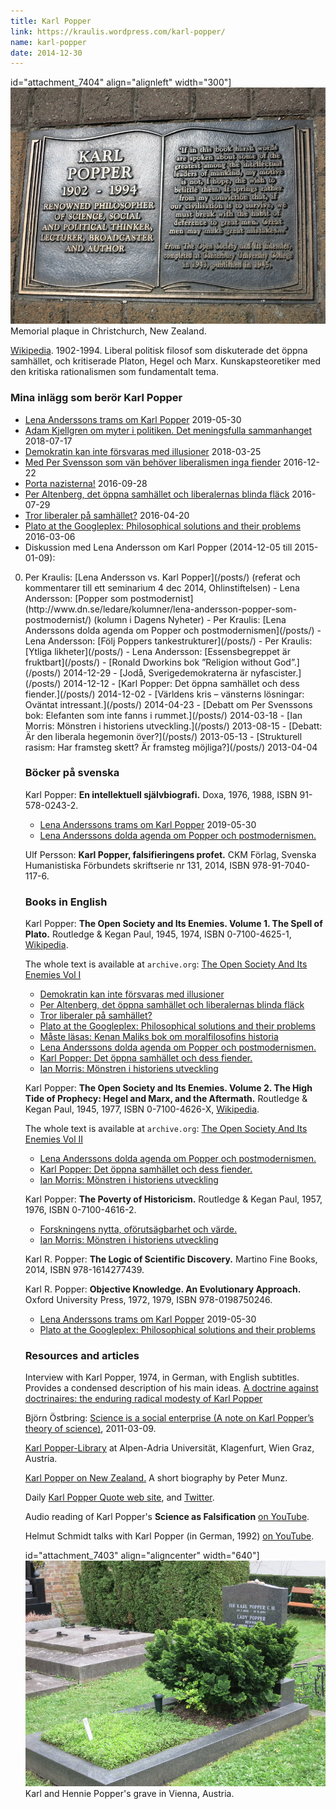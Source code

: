 ```yaml
---
title: Karl Popper
link: https://kraulis.wordpress.com/karl-popper/
name: karl-popper
date: 2014-12-30
---
```

id="attachment_7404" align="alignleft" width="300"]![](/files/popper-christchurch-nz.jpg) Memorial plaque in Christchurch, New Zealand.

[Wikipedia](http://en.wikipedia.org/wiki/Karl_Popper). 1902-1994. Liberal politisk filosof som diskuterade det öppna samhället, och kritiserade Platon, Hegel och Marx. Kunskapsteoretiker med den kritiska rationalismen som fundamentalt tema.

### Mina inlägg som berör Karl Popper

- [Lena Anderssons trams om Karl Popper](/posts/) 2019-05-30
- [Adam Kjellgren om myter i politiken. Det meningsfulla sammanhanget](/posts/) 2018-07-17
- [Demokratin kan inte försvaras med illusioner](/posts/) 2018-03-25
- [Med Per Svensson som vän behöver liberalismen inga fiender](/posts/) 2016-12-22
- [Porta nazisterna!](/posts/) 2016-09-28
- [Per Altenberg, det öppna samhället och liberalernas blinda fläck](/posts/) 2016-07-29
- [Tror liberaler på samhället?](/posts/) 2016-04-20
- [Plato at the Googleplex: Philosophical solutions and their problems](/posts/) 2016-03-06
- Diskussion med Lena Andersson om Karl Popper (2014-12-05 till 2015-01-09):

<ol start="0">

  <li>Per Kraulis: [Lena Andersson vs. Karl Popper](/posts/) (referat och kommentarer till ett seminarium 4 dec 2014, Ohlinstiftelsen)
- Lena Andersson: [Popper som postmodernist](http://www.dn.se/ledare/kolumner/lena-andersson-popper-som-postmodernist/) (kolumn i Dagens Nyheter)
- Per Kraulis: [Lena Anderssons dolda agenda om Popper och postmodernismen](/posts/)
- Lena Andersson: [Följ Poppers tankestrukturer](/posts/)
- Per Kraulis: [Ytliga likheter](/posts/)
- Lena Andersson: [Essensbegreppet är fruktbart](/posts/)
- [Ronald Dworkins bok ”Religion without God”.](/posts/) 2014-12-29
- [Jodå, Sverigedemokraterna är nyfascister.](/posts/) 2014-12-12
- [Karl Popper: Det öppna samhället och dess fiender.](/posts/) 2014-12-02
- [Världens kris – vänsterns lösningar: Oväntat intressant.](/posts/) 2014-04-23
- [Debatt om Per Svenssons bok: Elefanten som inte fanns i rummet.](/posts/) 2014-03-18
- [Ian Morris: Mönstren i historiens utveckling.](/posts/) 2013-08-15
- [Debatt: Är den liberala hegemonin över?](/posts/) 2013-05-13
- [Strukturell rasism: Har framsteg skett? Är framsteg möjliga?](/posts/) 2013-04-04

### Böcker på svenska

Karl Popper: **En intellektuell självbiografi.** Doxa, 1976, 1988, ISBN 91-578-0243-2.

- [Lena Anderssons trams om Karl Popper](/posts/) 2019-05-30
- [Lena Anderssons dolda agenda om Popper och postmodernismen.](/posts/)

Ulf Persson: **Karl Popper, falsifieringens profet.** CKM Förlag, Svenska Humanistiska Förbundets skriftserie nr 131, 2014, ISBN 978-91-7040-117-6.



### Books in English

Karl Popper: **The Open Society and Its Enemies. Volume 1. The Spell of Plato.** Routledge &amp; Kegan Paul, 1945, 1974, ISBN 0-7100-4625-1, [Wikipedia](https://en.wikipedia.org/wiki/The_Open_Society_and_Its_Enemies).

The whole text is available at <code>archive.org</code>: [The Open Society And Its Enemies Vol I](https://archive.org/details/opensocietyandit033120mbp)

- [Demokratin kan inte försvaras med illusioner](/posts/)
- [Per Altenberg, det öppna samhället och liberalernas blinda fläck](/posts/)
- [Tror liberaler på samhället?](/posts/)
- [Plato at the Googleplex: Philosophical solutions and their problems](/posts/)
- [Måste läsas: Kenan Maliks bok om moralfilosofins historia](/posts/)
- [Lena Anderssons dolda agenda om Popper och postmodernismen.](/posts/)
- [Karl Popper: Det öppna samhället och dess fiender.](/posts/)
- [Ian Morris: Mönstren i historiens utveckling](/posts/)

Karl Popper: **The Open Society and Its Enemies. Volume 2. The High Tide of Prophecy: Hegel and Marx, and the Aftermath.** Routledge &amp; Kegan Paul, 1945, 1977, ISBN 0-7100-4626-X, [Wikipedia](https://en.wikipedia.org/wiki/The_Open_Society_and_Its_Enemies).

The whole text is available at <code>archive.org</code>: [The Open Society And Its Enemies Vol II](https://archive.org/details/opensocietyandit033064mbp)

- [Lena Anderssons dolda agenda om Popper och postmodernismen.](/posts/)
- [Karl Popper: Det öppna samhället och dess fiender.](/posts/)
- [Ian Morris: Mönstren i historiens utveckling](/posts/)

Karl Popper: **The Poverty of Historicism.** Routledge &amp; Kegan Paul, 1957, 1976, ISBN 0-7100-4616-2.

- [Forskningens nytta, oförutsägbarhet och värde.](/posts/)
- [Ian Morris: Mönstren i historiens utveckling](/posts/)

Karl R. Popper: **The Logic of Scientific Discovery.** Martino Fine Books, 2014, ISBN 978-1614277439.



Karl R. Popper: **Objective Knowledge. An Evolutionary Approach.** Oxford University Press, 1972, 1979, ISBN 978-0198750246.

- [Lena Anderssons trams om Karl Popper](/posts/) 2019-05-30
- [Plato at the Googleplex: Philosophical solutions and their problems](/posts/)

### Resources and articles

Interview with Karl Popper, 1974, in German, with English subtitles. Provides a condensed description of his main ideas. [A doctrine against doctrinaires: the enduring radical modesty of Karl Popper](https://aeon.co/videos/a-doctrine-against-doctrinaires-the-enduring-radical-modesty-of-karl-popper)

Björn Östbring: [Science is a social enterprise (A note on Karl Popper’s theory of science)](https://bjornostbring.wordpress.com/2011/03/09/science-is-a-social-enterprise-a-note-on-karl-poppers-theory-of-science/), 2011-03-09.

[Karl Popper-Library](http://ub.uni-klu.ac.at/cms/en/special-collections/karl-popper-library/) at Alpen-Adria Universität, Klagenfurt, Wien Graz, Austria.

[Karl Popper on New Zealand.](http://www.teara.govt.nz/en/biographies/4p18/popper-karl-raimund) A short biography by Peter Munz.

Daily [Karl Popper Quote web site](http://karlpopperquote.org/), and [Twitter](https://twitter.com/KarlPopperQuote).

Audio reading of Karl Popper's **Science as Falsification** [on YouTube](https://www.youtube.com/watch?feature=player_detailpage&v=ztmvtKLuR7I).

Helmut Schmidt talks with Karl Popper (in German, 1992) [on YouTube](https://www.youtube.com/watch?feature=player_detailpage&v=W7EnHg4RIfg).

id="attachment_7403" align="aligncenter" width="640"]![](/files/popper-vienna.jpg) Karl and Hennie Popper's grave in Vienna, Austria.

